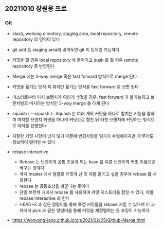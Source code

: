 ## 20211010 장원용 프로
### Git
- stash, working directory, staging area, local repository, remote repository 의 영역이 있다
- git add 등 staging area에 넣어두면 git 이 트래킹 가능하다
- 커밋을 할 경우 local repository 에 들어가고 push 를 할 경우 remote repository 로 반영된다
- Merge 에는 3-way merge 혹은 fast forward 방식으로 merge 된다
- 커밋을 옮기는 방식 즉 위치만 옮기는 방식을 fast forward 로 보면 된다
- 마스터로부터 피처 브랜치가 여러개 생겼을 경우, fast forward 가 불가능하고 브랜치별로 머지하는 방식인 3-way merge 를 하게 된다
- squash ( --squash ) : Squash 는 여러 개의 커밋을 하나로 합치는 기능을 말하며 머지할 브랜치 커밋을 하나의 커밋으로 합친 뒤 타겟 브랜치에 커밋하는 방식으로 머지를 진행한다
- 자잘한 커밋 사항이 남지 않기 때문에 변경사항을 읽기가 수월해지지만, 아무래도 정보력이 떨어질 수 있다
- rebase interactive
  - Rebase 는 브랜치의 공통 조상이 되는 base 를 다른 브랜치의 커밋 지점으로 바꾸는 것이다
  - 마치 master 에서 일렬로 커밋이 난 것 처럼 옮기고 싶을 경우에 rebase 를 사용한다
  - rebase 는 공통조상을 바꾼다는 뜻이다
  - 단일 브랜치 내에서 rebase 를 사용하여 커밋 히스토리를 합칠 수 있다, 이를 rebase interactive 라 한다
  - HEAD~3 과 같은 명령어를 통해 특정 커밋들을 rebase 시킬 수 있으며 이 과저에서 pick 과 같은 명령어를 통해 커밋을 재정렬하는 등 조정이 가능하다

- https://wonyong-jang.github.io/git/2021/02/05/Github-Merge.html

